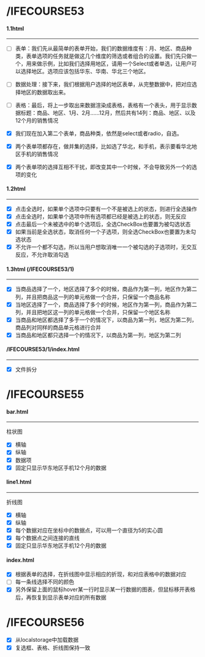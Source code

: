 # /IFECOURSE53

#### 1.1html
----
- [ ] 表单：我们先从最简单的表单开始，我们的数据维度有：月、地区、商品种类，表单选项的任务就是做这几个维度的筛选或者组合的设置。我们先只做一个，用来做示例，比如我们选择用地区，请用一个Select或者单选，让用户可以选择地区。选项应该包括华东、华南、华北三个地区。
- [ ] 数据处理：接下来，我们根据用户选择的地区表单，从完整数据中，把对应选择地区的数据取出来。
- [ ] 表格：最后，将上一步取出来数据渲染成表格，表格有一个表头，用于显示数据标题：商品、地区、1月、2月……12月，然后共有14列：商品、地区、以及12个月的销售情况

- [x] 我们现在加入第二个表单，商品种类，依然是select或者radio，自选。
- [x] 两个表单项都存在，做并集的选择，比如选了华北，和手机，表示要看华北地区手机的销售情况
- [x] 两个表单项的选择互相不干扰，即改变其中一个时候，不会导致另外一个的选项的变化

#### 1.2html
----
- [x] 点击全选时，如果单个选项中只要有一个不是被选上的状态，则进行全选操作
- [x] 点击全选时，如果单个选项中所有选项都已经是被选上的状态，则无反应
- [x] 点击最后一个未被选中的单个选项后，全选CheckBox也要置为被勾选状态
- [x] 如果当前是全选状态，取消任何一个子选项，则全选CheckBox也要置为未勾选状态
- [x] 不允许一个都不勾选，所以当用户想取消唯一一个被勾选的子选项时，无交互反应，不允许取消勾选

#### 1.3html (/IFECOURSE53/1)
----
- [x] 当商品选择了一个，地区选择了多个的时候，商品作为第一列，地区作为第二列，并且把商品这一列的单元格做一个合并，只保留一个商品名称
- [x] 当地区选择了一个，商品选择了多个的时候，地区作为第一列，商品作为第二列，并且把地区这一列的单元格做一个合并，只保留一个地区名称
- [x] 当商品和地区都选择了多于一个的情况下，以商品为第一列，地区为第二列，商品列对同样的商品单元格进行合并
- [x] 当商品和地区都只选择一个的情况下，以商品为第一列，地区为第二列

#### /IFECOURSE53/1/index.html
----
- [x] 文件拆分

# /IFECOURSE55

#### bar.html
----
柱状图
- [x] 横轴
- [x] 纵轴
- [x] 数据项
- [x] 固定只显示华东地区手机12个月的数据

#### line1.html
----
折线图
- [x] 横轴
- [x] 纵轴
- [x] 每个数据对应在坐标中的数据点，可以用一个直径为5的实心圆
- [x] 每个数据点之间连接的直线
- [x] 固定只显示华东地区手机12个月的数据

#### index.html
- [x] 根据表单的选择，在折线图中显示相应的折现，和对应表格中的数据对应
- [ ] 每一条线选择不同的颜色
- [x] 另外保留上面的鼠标hover某一行时显示某一行数据的图表，但鼠标移开表格后，再恢复到显示表单对应的所有数据

# /IFECOURSE56

- [x] 从localstorage中加载数据
- [x] 复选框、表格、折线图保持一致
